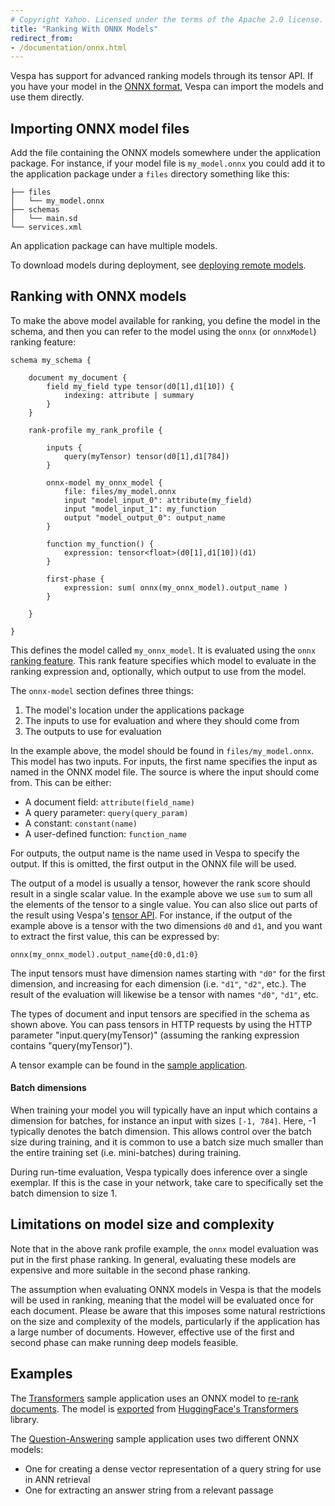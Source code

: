 ```yaml
---
# Copyright Yahoo. Licensed under the terms of the Apache 2.0 license. See LICENSE in the project root.
title: "Ranking With ONNX Models"
redirect_from:
- /documentation/onnx.html
---
```


Vespa has support for advanced ranking models through its tensor API. If you
have your model in the [ONNX format](https://onnx.ai/), Vespa can import the
models and use them directly.

## Importing ONNX model files

Add the file containing the ONNX models somewhere under the application
package. For instance, if your model file is `my_model.onnx` you could
add it to the application package under a `files` directory something like
this:

```
├── files
│   └── my_model.onnx
├── schemas
│   └── main.sd
└── services.xml
```

An application package can have multiple models.

To download models during deployment,
see [deploying remote models](application-packages.html#deploying-remote-models).

## Ranking with ONNX models

To make the above model available for ranking, you define the model in the
schema, and then you can refer to the model using the `onnx` (or `onnxModel`)
ranking feature:

```
schema my_schema {

    document my_document {
        field my_field type tensor(d0[1],d1[10]) {
            indexing: attribute | summary
        }
    }

    rank-profile my_rank_profile {

        inputs {
            query(myTensor) tensor(d0[1],d1[784])
        }

        onnx-model my_onnx_model {
            file: files/my_model.onnx
            input "model_input_0": attribute(my_field)
            input "model_input_1": my_function
            output "model_output_0": output_name
        }

        function my_function() {
            expression: tensor<float>(d0[1],d1[10])(d1)
        }

        first-phase {
            expression: sum( onnx(my_onnx_model).output_name )
        }

    }

}

```

This defines the model called `my_onnx_model`. It is evaluated using the
`onnx` [ranking feature](reference/rank-features.html).
This rank feature specifies which model to evaluate in the ranking expression
and, optionally, which output to use from the model.

The `onnx-model` section defines three things:

1. The model's location under the applications package
2. The inputs to use for evaluation and where they should come from
3. The outputs to use for evaluation

In the example above, the model should be found in `files/my_model.onnx`. This
model has two inputs. For inputs, the first name specifies the input as
named in the ONNX model file. The source is where the input should
come from.  This can be either:

- A document field:  `attribute(field_name)`
- A query parameter: `query(query_param)`
- A constant: `constant(name)`
- A user-defined function: `function_name`

For outputs, the output name is the name used in Vespa to specify the output.
If this is omitted, the first output in the ONNX file will be used.

The output of a model is usually a tensor, however the rank score should result
in a single scalar value. In the example above we use `sum` to sum all the elements
of the tensor to a single value. You can also slice out parts of
the result using Vespa's [tensor API](reference/ranking-expressions.html#tensor-functions).
For instance, if the output of the example above is a tensor with the two dimensions `d0` and `d1`,
and you want to extract the first value, this can be expressed by:

```
onnx(my_onnx_model).output_name{d0:0,d1:0}
```

The input tensors must have dimension names starting with `"d0"` for the first
dimension, and increasing for each dimension (i.e. `"d1"`, `"d2"`, etc.). The
result of the evaluation will likewise be a tensor with names `"d0"`, `"d1"`,
etc.

The types of document and input tensors are specified in the schema as shown above.
You can pass tensors in HTTP requests by using the HTTP parameter
"input.query(myTensor)" (assuming the ranking expression contains "query(myTensor)").

A tensor example can be found in the
[sample application](https://github.com/vespa-engine/sample-apps/tree/master/album-recommendation).


#### Batch dimensions

When training your model you will typically have an input which contains a
dimension for batches, for instance an input with sizes `[-1, 784]`.  Here, -1
typically denotes the batch dimension. This allows control over the batch size
during training, and it is common to use a batch size much smaller than the
entire training set (i.e. mini-batches) during training.

During run-time evaluation, Vespa typically does inference over a single
exemplar. If this is the case in your network, take care to specifically
set the batch dimension to size 1.


## Limitations on model size and complexity

Note that in the above rank profile example, the `onnx` model evaluation
was put in the first phase ranking. In general, evaluating these models are
expensive and more suitable in the second phase ranking.

The assumption when evaluating ONNX models in Vespa is that the models will be
used in ranking, meaning that the model will be evaluated once for each
document. Please be aware that this imposes some natural restrictions on the
size and complexity of the models, particularly if the application has a large
number of documents. However, effective use of the first and second phase can
make running deep models feasible.

## Examples

The [Transformers](https://github.com/vespa-engine/sample-apps/tree/master/transformers)
sample application uses an ONNX model to
[re-rank documents](https://github.com/vespa-engine/sample-apps/blob/master/transformers/src/main/application/schemas/msmarco.sd).
The model is [exported](https://github.com/vespa-engine/sample-apps/blob/master/transformers/src/python/setup-model.py)
from [HuggingFace's Transformers](https://huggingface.co/transformers/index.html) library.

The [Question-Answering](https://github.com/vespa-engine/sample-apps/tree/master/dense-passage-retrieval-with-ann)
sample application uses two different ONNX models:

- One for creating a dense vector representation of a query string for use in ANN retrieval
- One for extracting an answer string from a relevant passage

